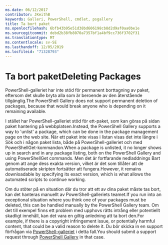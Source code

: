 ```yaml
---
ms.date: 06/12/2017
contributor: JKeithB
keywords: Galleri, PowerShell, cmdlet, psgallery
title: Ta bort paket
ms.openlocfilehash: 6bfb43b95e51d38bd606198cb8d2d9af0aa0be1e
ms.sourcegitcommit: debd2b38fb8070a7357bf1a4bf9cc736f3702f31
ms.translationtype: MT
ms.contentlocale: sv-SE
ms.lasthandoff: 12/05/2019
ms.locfileid: "71328793"
---
```

# <a name="deleting-packages"></a><span data-ttu-id="af2d1-103">Ta bort paket</span><span class="sxs-lookup"><span data-stu-id="af2d1-103">Deleting Packages</span></span>

<span data-ttu-id="af2d1-104">PowerShell-galleriet har inte stöd för permanent borttagning av paket, eftersom det skulle bryta alla som är beroende av den återstående tillgänglig.</span><span class="sxs-lookup"><span data-stu-id="af2d1-104">The PowerShell Gallery does not support permanent deletion of packages, because that would break anyone who is depending on it remaining available.</span></span>

<span data-ttu-id="af2d1-105">I stället har PowerShell-galleriet stöd för ett-paket, som kan göras på sidan paket hantering på webbplatsen.</span><span class="sxs-lookup"><span data-stu-id="af2d1-105">Instead, the PowerShell Gallery supports a way to 'unlist' a package, which can be done in the package management page on the web site.</span></span>
<span data-ttu-id="af2d1-106">När ett paket inte visas i listan visas det inte längre i Sök och i någon paket lista, både på PowerShell-galleriet och med PowerShellGet-kommandon.</span><span class="sxs-lookup"><span data-stu-id="af2d1-106">When a package is unlisted, it no longer shows up in search and in any package listing, both on the PowerShell Gallery and using PowerShellGet commands.</span></span>
<span data-ttu-id="af2d1-107">Men det är fortfarande nedladdnings Bart genom att ange dess exakta version, vilket är det som tillåter att de automatiserade skripten fortsätter att fungera.</span><span class="sxs-lookup"><span data-stu-id="af2d1-107">However, it remains downloadable by specifying its exact version, which is what allows the automated scripts to continue working.</span></span>

<span data-ttu-id="af2d1-108">Om du stöter på en situation där du tror att ett av dina paket måste tas bort, kan det hanteras manuellt av PowerShell-galleriets teamet.</span><span class="sxs-lookup"><span data-stu-id="af2d1-108">If you run into an exceptional situation where you think one of your packages must be deleted, this can be handled manually by the PowerShell Gallery team.</span></span>
<span data-ttu-id="af2d1-109">Om det till exempel finns ett problem med upphovs rätts intrång eller potentiellt skadligt innehåll, kan det vara en giltig anledning att ta bort den.</span><span class="sxs-lookup"><span data-stu-id="af2d1-109">For example, if there is a copyright infringement issue, or potentially harmful content, that could be a valid reason to delete it.</span></span>
<span data-ttu-id="af2d1-110">Du bör skicka in en support förfrågan via [PowerShell-galleriet](https://www.PowerShellGallery.com) i detta fall.</span><span class="sxs-lookup"><span data-stu-id="af2d1-110">You should submit a support request through [PowerShell Gallery](https://www.PowerShellGallery.com) in that case.</span></span>
